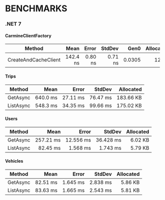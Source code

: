 ﻿# BENCHMARKS



### .NET 7

#### CarmineClientFactory

| Method               |     Mean |   Error |  StdDev |   Gen0 | Allocated |
| -------------------- | -------: | ------: | ------: | -----: | --------: |
| CreateAndCacheClient | 142.4 ns | 0.80 ns | 0.71 ns | 0.0305 |     128 B |

#### Trips

| Method    |     Mean |    Error |   StdDev | Allocated |
| --------- | -------: | -------: | -------: | --------: |
| GetAsync  | 640.0 ms | 27.11 ms | 76.47 ms | 183.66 KB |
| ListAsync | 548.3 ms | 34.35 ms | 99.66 ms | 175.02 KB |

#### Users

| Method    |      Mean |     Error |    StdDev | Allocated |
| --------- | --------: | --------: | --------: | --------: |
| GetAsync  | 257.21 ms | 12.556 ms | 36.428 ms |   6.02 KB |
| ListAsync |  82.45 ms |  1.568 ms |  1.743 ms |   5.79 KB |

#### Vehicles

| Method    |     Mean |    Error |   StdDev | Allocated |
| --------- | -------: | -------: | -------: | --------: |
| GetAsync  | 82.51 ms | 1.645 ms | 2.838 ms |   5.86 KB |
| ListAsync | 83.63 ms | 1.665 ms | 2.543 ms |   5.81 KB |